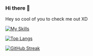 ### Hi there 👋

Hey so cool of you to check me out XD

<!--
**pratikpz/pratikpz** is a ✨ _special_ ✨ repository because its `README.md` (this file) appears on your GitHub profile.

Here are some ideas to get you started:

- 🔭 I’m currently working on ...
- 🌱 I’m currently learning ...
- 👯 I’m looking to collaborate on ...
- 🤔 I’m looking for help with ...
- 💬 Ask me about ...
- 📫 How to reach me: ...
- 😄 Pronouns: ...
- ⚡ Fun fact: ...
-->
[![My Skills](https://skillicons.dev/icons?i=js,html,css,nodejs,express,npm,postgres,react,redux,nextjs,rust,ubuntu,vercel,vim,taiwinds,mongodb,jest,ktor,graphql,deno,nestjs,godot)](https://skillicons.dev)

[![Top Langs](https://github-readme-stats.vercel.app/api/top-langs/?username=pratikpz&layout=pie)](https://github.com/anuraghazra/github-readme-stats)








[![GitHub Streak](https://streak-stats.demolab.com/?user=DenverCoder1&theme=dark)](https://git.io/streak-stats)

